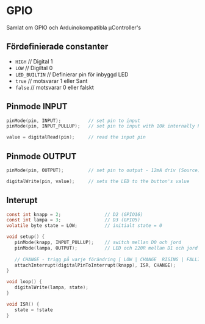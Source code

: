 # GPIO
Samlat om GPIO och Arduinokompatibla µController's

## Fördefinierade constanter
* ```HIGH```                  // Digital 1
* ```LOW```                   // Digiltal 0
* ```LED_BUILTIN```           // Definierar pin för inbyggd LED
* ```true```                  // motsvarar 1 eller Sant
* ```false```                 // motsvarar 0 eller falskt

## Pinmode INPUT
```c
pinMode(pin, INPUT);          // set pin to input
pinMode(pin, INPUT_PULLUP);   // set pin to input with 10k internally PU

value = digitalRead(pin);     // read the input pin
```

## Pinmode OUTPUT
```c
pinMode(pin, OUTPUT);         // set pin to output - 12mA driv (Source) ~20mA jord (Sink)

digitalWrite(pin, value);     // sets the LED to the button's value
```

## Interupt
```c
const int knapp = 2;                // D2 (GPIO16)
const int lampa = 3;                // D3 (GPIO5)
volatile byte state = LOW;          // initialt state = 0

void setup() {
   pinMode(knapp, INPUT_PULLUP);    // switch mellan D0 och jord
   pinMode(lampa, OUTPUT);          // LED och 220R mellan D1 och jord
   
   // CHANGE - trigg på varje förändring [ LOW | CHANGE  RISING | FALLING | HIGH ]
   attachInterrupt(digitalPinToInterrupt(knapp), ISR, CHANGE);
}

void loop() {
   digitalWrite(lampa, state);
}

void ISR() {
   state = !state
}
```
